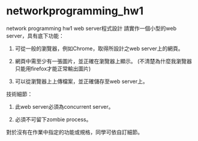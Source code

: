 # networkprogramming_hw1
network programming hw1
web server程式設計
請實作一個小型的web server，具有底下功能：

1. 可從一般的瀏覽器，例如Chrome，取得所設計之web server上的網頁。

2. 網頁中需至少有一張圖片，並正確在瀏覽器上顯示。
(不清楚為什麼我瀏覽器只能用firefox才能正常輸出圖片)

3. 可以從瀏覽器上上傳檔案，並正確儲存至web server上。

技術細節：

1. 此web server必須為concurrent server。

2. 必須不可留下zombie process。

對於沒有在作業中指定的功能或規格，同學可依自訂細節。

